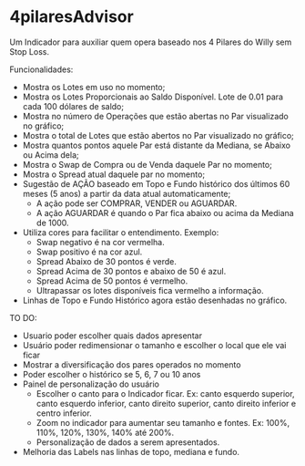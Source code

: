 # 4pilaresAdvisor
Um Indicador para auxiliar quem opera baseado nos 4 Pilares do Willy sem Stop Loss.

Funcionalidades:

* Mostra os Lotes em uso no momento;
* Mostra os Lotes Proporcionais ao Saldo Disponível. Lote de 0.01 para cada 100 dólares de saldo;
* Mostra no número de Operações que estão abertas no Par visualizado no gráfico;
* Mostra o total de Lotes que estão abertos no Par visualizado no gráfico;
* Mostra quantos pontos aquele Par está distante da Mediana, se Abaixo ou Acima dela;
* Mostra o Swap de Compra ou de Venda daquele Par no momento;
* Mostra o Spread atual daquele par no momento;
* Sugestão de AÇÃO baseado em Topo e Fundo histórico dos últimos 60 meses (5 anos) a partir da data atual automaticamente;
  - A ação pode ser COMPRAR, VENDER ou AGUARDAR.
  - A ação AGUARDAR é quando o Par fica abaixo ou acima da Mediana de 1000.
* Utiliza cores para facilitar o entendimento. Exemplo:
  - Swap negativo é na cor vermelha.
  - Swap positivo é na cor azul.
  - Spread Abaixo de 30 pontos é verde.
  - Spread Acima de 30 pontos e abaixo de 50 é azul.
  - Spread Acima de 50 pontos é vermelho.
  - Ultrapassar os lotes disponíveis fica vermelho a informação.
* Linhas de Topo e Fundo Histórico agora estão desenhadas no gráfico.


TO DO:

* Usuario poder escolher quais dados apresentar
* Usuário poder redimensionar o tamanho e escolher o local que ele vai ficar
* Mostrar a diversificação dos pares operados no momento
* Poder escolher o histórico se 5, 6, 7 ou 10 anos
* Painel de personalização do usuário
  - Escolher o canto para o Indicador ficar. Ex: canto esquerdo superior, canto esquerdo inferior, canto direito superior, canto direito inferior e centro inferior.
  - Zoom no indicador para aumentar seu tamanho e fontes. Ex: 100%, 110%, 120%, 130%, 140% até 200%.
  - Personalização de dados a serem apresentados.
* Melhoria das Labels nas linhas de topo, mediana e fundo.

